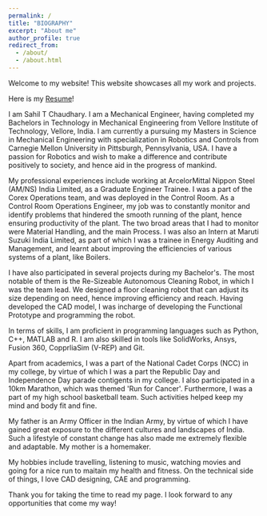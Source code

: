 ```yaml
---
permalink: /
title: "BIOGRAPHY"
excerpt: "About me"
author_profile: true
redirect_from: 
  - /about/
  - /about.html
---
```


Welcome to my website! This website showcases all my work and projects.

Here is my [Resume](http://sahiltchaudhary.github.io/files/Resume.pdf)!

I am Sahil T Chaudhary. I am a Mechanical Engineer, having completed my Bachelors in Technology in Mechanical Engineering from Vellore Institute of Technology, Vellore, India. I am currently a pursuing my Masters in Science in Mechanical Engineering with specialization in Robotics and Controls from Carnegie Mellon University in Pittsburgh, Pennsylvania, USA. I have a passion for Robotics and wish to make a difference and contribute positively to society, and hence aid in the progress of mankind.

My professional experiences include working at ArcelorMittal Nippon Steel (AM/NS) India Limited, as a Graduate Engineer Trainee. I was a part of the Corex Operations team, and was deployed in the Control Room. As a Control Room Operations Engineer, my job was to constantly monitor and identify problems that hindered the smooth running of the plant, hence ensuring productivity of the plant. The two broad areas that I had to monitor were Material Handling, and the main Process. I was also an Intern at Maruti Suzuki India Limited, as part of which I was a trainee in Energy Auditing and Management, and learnt about improving the efficiencies of various systems of a plant, like Boilers. 

I have also participated in several projects during my Bachelor's. The most notable of them is the Re-Sizeable Autonomous Cleaning Robot, in which I was the team lead. We designed a floor cleaning robot that can adjust its size depending on need, hence improving efficiency and reach. Having developed the CAD model, I was incharge of developing the Functional Prototype and programming the robot.

In terms of skills, I am proficient in programming languages such as Python, C++, MATLAB and R. I am also skilled in tools like SolidWorks, Ansys, Fusion 360, CopprliaSim (V-REP) and Git.

Apart from academics, I was a part of the National Cadet Corps (NCC) in my college, by virtue of which I was a part the Republic Day and Independence Day parade contigents in my college. I also participated in a 10km Marathon, which was themed 'Run for Cancer'. Furthermore, I was a part of my high school basketball team. Such activities helped keep my mind and body fit and fine.

My father is an Army Officer in the Indian Army, by virtue of which I have gained great exposure to the different cultures and landscapes of India. Such a lifestyle of constant change has also made me extremely flexible and adaptable. My mother is a homemaker.

My hobbies include travelling, listening to music, watching movies and going for a nice run to maitain my health and fitness. On the technical side of things, I love CAD designing, CAE and programming. 

Thank you for taking the time to read my page. I look forward to any opportunities that come my way!
